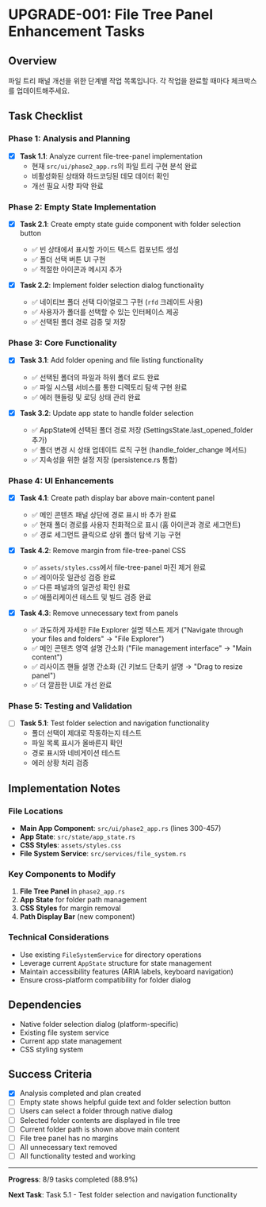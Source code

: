 # UPGRADE-001: File Tree Panel Enhancement Tasks

## Overview
파일 트리 패널 개선을 위한 단계별 작업 목록입니다. 각 작업을 완료할 때마다 체크박스를 업데이트해주세요.

## Task Checklist

### Phase 1: Analysis and Planning
- [x] **Task 1.1**: Analyze current file-tree-panel implementation
  - 현재 `src/ui/phase2_app.rs`의 파일 트리 구현 분석 완료
  - 비활성화된 상태와 하드코딩된 데모 데이터 확인
  - 개선 필요 사항 파악 완료

### Phase 2: Empty State Implementation
- [x] **Task 2.1**: Create empty state guide component with folder selection button
  - ✅ 빈 상태에서 표시할 가이드 텍스트 컴포넌트 생성
  - ✅ 폴더 선택 버튼 UI 구현
  - ✅ 적절한 아이콘과 메시지 추가

- [x] **Task 2.2**: Implement folder selection dialog functionality
  - ✅ 네이티브 폴더 선택 다이얼로그 구현 (`rfd` 크레이트 사용)
  - ✅ 사용자가 폴더를 선택할 수 있는 인터페이스 제공
  - ✅ 선택된 폴더 경로 검증 및 저장

### Phase 3: Core Functionality
- [x] **Task 3.1**: Add folder opening and file listing functionality
  - ✅ 선택된 폴더의 파일과 하위 폴더 로드 완료
  - ✅ 파일 시스템 서비스를 통한 디렉토리 탐색 구현 완료
  - ✅ 에러 핸들링 및 로딩 상태 관리 완료

- [x] **Task 3.2**: Update app state to handle folder selection
  - ✅ AppState에 선택된 폴더 경로 저장 (SettingsState.last_opened_folder 추가)
  - ✅ 폴더 변경 시 상태 업데이트 로직 구현 (handle_folder_change 메서드)
  - ✅ 지속성을 위한 설정 저장 (persistence.rs 통합)

### Phase 4: UI Enhancements
- [x] **Task 4.1**: Create path display bar above main-content panel
  - ✅ 메인 콘텐츠 패널 상단에 경로 표시 바 추가 완료
  - ✅ 현재 폴더 경로를 사용자 친화적으로 표시 (홈 아이콘과 경로 세그먼트)
  - ✅ 경로 세그먼트 클릭으로 상위 폴더 탐색 기능 구현

- [x] **Task 4.2**: Remove margin from file-tree-panel CSS
  - ✅ `assets/styles.css`에서 file-tree-panel 마진 제거 완료
  - ✅ 레이아웃 일관성 검증 완료
  - ✅ 다른 패널과의 일관성 확인 완료
  - ✅ 애플리케이션 테스트 및 빌드 검증 완료

- [x] **Task 4.3**: Remove unnecessary text from panels
  - ✅ 과도하게 자세한 File Explorer 설명 텍스트 제거 ("Navigate through your files and folders" → "File Explorer")
  - ✅ 메인 콘텐츠 영역 설명 간소화 ("File management interface" → "Main content")
  - ✅ 리사이즈 핸들 설명 간소화 (긴 키보드 단축키 설명 → "Drag to resize panel")
  - ✅ 더 깔끔한 UI로 개선 완료

### Phase 5: Testing and Validation
- [ ] **Task 5.1**: Test folder selection and navigation functionality
  - 폴더 선택이 제대로 작동하는지 테스트
  - 파일 목록 표시가 올바른지 확인
  - 경로 표시와 네비게이션 테스트
  - 에러 상황 처리 검증

## Implementation Notes

### File Locations
- **Main App Component**: `src/ui/phase2_app.rs` (lines 300-457)
- **App State**: `src/state/app_state.rs`
- **CSS Styles**: `assets/styles.css`
- **File System Service**: `src/services/file_system.rs`

### Key Components to Modify
1. **File Tree Panel** in `phase2_app.rs`
2. **App State** for folder path management
3. **CSS Styles** for margin removal
4. **Path Display Bar** (new component)

### Technical Considerations
- Use existing `FileSystemService` for directory operations
- Leverage current `AppState` structure for state management
- Maintain accessibility features (ARIA labels, keyboard navigation)
- Ensure cross-platform compatibility for folder dialog

## Dependencies
- Native folder selection dialog (platform-specific)
- Existing file system service
- Current app state management
- CSS styling system

## Success Criteria
- [x] Analysis completed and plan created
- [ ] Empty state shows helpful guide text and folder selection button
- [ ] Users can select a folder through native dialog
- [ ] Selected folder contents are displayed in file tree
- [ ] Current folder path is shown above main content
- [ ] File tree panel has no margins
- [ ] All unnecessary text removed
- [ ] All functionality tested and working

---
**Progress**: 8/9 tasks completed (88.9%)

**Next Task**: Task 5.1 - Test folder selection and navigation functionality